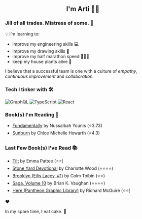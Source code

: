 <div align="center">
  
  ## I'm Arti 👋🏽
  
</div>
  
### Jill of all trades. Mistress of some. 👑

💡 I’m learning to:
  - improve my engineering skills 💻
  - improve my drawing skills 🎨
  - improve my half marathon speed 🏃🏽‍♀️
  - keep my house plants alive 🌱

I believe that a successful team is one with a culture of _empathy_, _continuous improvement_ and _collaboration._


### Tech I tinker with 🛠️  

![GraphQL](https://img.shields.io/badge/-GraphQL-E10098?logo=graphql&logoColor=white&style=flat)
![TypeScript](https://img.shields.io/badge/-TypeScript-3178C6?logo=typescript&logoColor=white&style=flat)
![React](https://img.shields.io/badge/-React-61DAFB?logo=react&logoColor=white&style=flat) 



### Book(s) I'm Reading 📖
<!-- GOODREADS-LIST:START -->
- [Fundamentally](https://www.goodreads.com/review/show/7568642260?utm_medium=api&utm_source=rss) by Nussaibah Younis (⭐️3.73)
- [Sunburn](https://www.goodreads.com/review/show/7594059908?utm_medium=api&utm_source=rss) by Chloe Michelle Howarth (⭐️4.3)
<!-- GOODREADS-LIST:END -->

### Last Few Book(s) I've Read 📚
<!-- GOODREADS-READ-LIST:START -->
- [Tilt](https://www.goodreads.com/review/show/7841303001?utm_medium=api&utm_source=rss) by Emma Pattee (⭐⭐)
- [Stone Yard Devotional](https://www.goodreads.com/review/show/7780266614?utm_medium=api&utm_source=rss) by Charlotte  Wood (⭐⭐⭐⭐)
- [Brooklyn (Eilis Lacey, #1)](https://www.goodreads.com/review/show/7698419741?utm_medium=api&utm_source=rss) by Colm Tóibín (⭐⭐)
- [Saga, Volume 10](https://www.goodreads.com/review/show/7345837942?utm_medium=api&utm_source=rss) by Brian K. Vaughan (⭐⭐⭐⭐)
- [Here (Pantheon Graphic Library)](https://www.goodreads.com/review/show/7625519884?utm_medium=api&utm_source=rss) by Richard McGuire (⭐⭐)
<!-- GOODREADS-READ-LIST:END -->
❤️

In my spare time, I eat cake. 🍰
